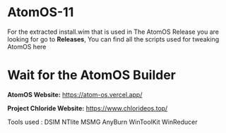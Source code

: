 # AtomOS-11
For the extracted install.wim that is used in The AtomOS Release you are looking for go to **Releases**,
You can find all the scripts used for tweaking AtomOS here


# Wait for the AtomOS Builder

**AtomOS Website:**
https://atom-os.vercel.app/

**Project Chloride Website:**
https://www.chlorideos.top/


Tools used :
DSIM
NTlite
MSMG
AnyBurn
WinToolKit
WinReducer

  
